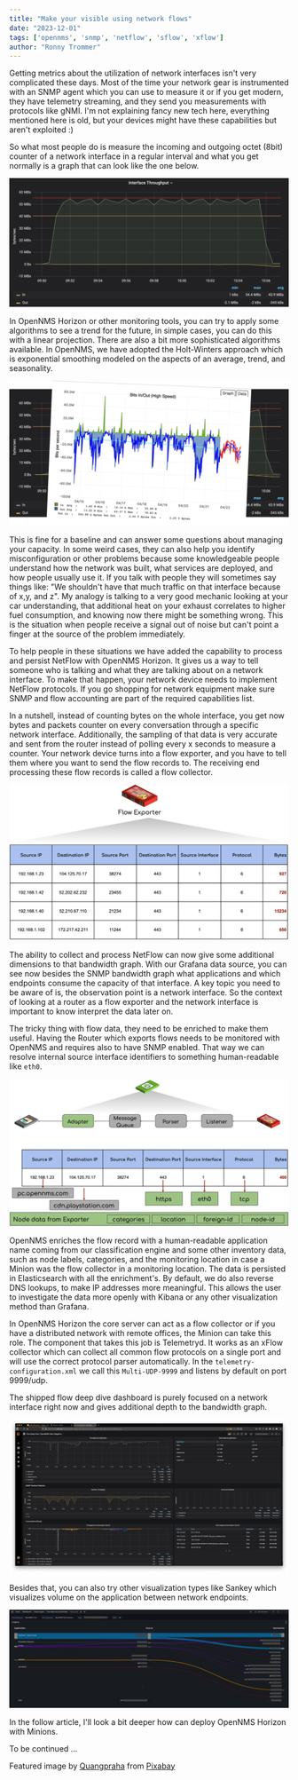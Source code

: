 ```yaml
---
title: "Make your visible using network flows"
date: "2023-12-01"
tags: ['opennms', 'snmp', 'netflow', 'sflow', 'xflow']
author: "Ronny Trommer"
---
```


Getting metrics about the utilization of network interfaces isn't very complicated these days.
Most of the time your network gear is instrumented with an SNMP agent which you can use to measure it or if you get modern, they have telemetry streaming, and they send you measurements with protocols like gNMI.
I'm not explaining fancy new tech here, everything mentioned here is old, but your devices might have these capabilities but aren't exploited :)

So what most people do is measure the incoming and outgoing octet (8bit) counter of a network interface in a regular interval and what you get normally is a graph that can look like the one below.

![Bandwidth graph with throughput](bandwidth-throughput.png)

In OpenNMS Horizon or other monitoring tools, you can try to apply some algorithms to see a trend for the future, in simple cases, you can do this with a linear projection.
There are also a bit more sophisticated algorithms available.
In OpenNMS, we have adopted the Holt-Winters approach which is exponential smoothing modeled on the aspects of an average, trend, and seasonality.

![Bandwidth graph with trending](bandwidth-trending.png)

This is fine for a baseline and can answer some questions about managing your capacity.
In some weird cases, they can also help you identify misconfiguration or other problems because some knowledgeable people understand how the network was built, what services are deployed, and how people usually use it.
If you talk with people they will sometimes say things like: "We shouldn't have that much traffic on that interface because of x,y, and z".
My analogy is talking to a very good mechanic looking at your car understanding, that additional heat on your exhaust correlates to higher fuel consumption, and knowing now there might be something wrong.
This is the situation when people receive a signal out of noise but can't point a finger at the source of the problem immediately.

To help people in these situations we have added the capability to process and persist NetFlow with OpenNMS Horizon.
It gives us a way to tell someone who is talking and what they are talking about on a network interface.
To make that happen, your network device needs to implement NetFlow protocols.
If you go shopping for network equipment make sure SNMP and flow accounting are part of the required capabilities list.

In a nutshell, instead of counting bytes on the whole interface, you get now bytes and packets counter on every conversation through a specific network interface.
Additionally, the sampling of that data is very accurate and sent from the router instead of polling every x seconds to measure a counter.
Your network device turns into a flow exporter, and you have to tell them where you want to send the flow records to.
The receiving end processing these flow records is called a flow collector.

![Flow exporter with flows explained](flow-exporter.png)

The ability to collect and process NetFlow can now give some additional dimensions to that bandwidth graph.
With our Grafana data source, you can see now besides the SNMP bandwidth graph what applications and which endpoints consume the capacity of that interface.
A key topic you need to be aware of is, the observation point is a network interface.
So the context of looking at a router as a flow exporter and the network interface is important to know interpret the data later on.

The tricky thing with flow data, they need to be enriched to make them useful.
Having the Router which exports flows needs to be monitored with OpenNMS and requires also to have SNMP enabled.
That way we can resolve internal source interface identifiers to something human-readable like `eth0`.

![Enrichment of flows from OpenNMS](flow-enrichment.png)

OpenNMS enriches the flow record with a human-readable application name coming from our classification engine and some other inventory data, such as node labels, categories, and the monitoring location in case a Minion was the flow collector in a monitoring location.
The data is persisted in Elasticsearch with all the enrichment's.
By default, we do also reverse DNS lookups, to make IP addresses more meaningful.
This allows the user to investigate the data more openly with Kibana or any other visualization method than Grafana.

In OpenNMS Horizon the core server can act as a flow collector or if you have a distributed network with remote offices, the Minion can take this role.
The component that takes this job is Telemetryd.
It works as an xFlow collector which can collect all common flow protocols on a single port and will use the correct protocol parser automatically.
In the `telemetry-configuration.xml` we call this `Multi-UDP-9999` and listens by default on port 9999/udp.

The shipped flow deep dive dashboard is purely focused on a network interface right now and gives additional depth to the bandwidth graph.

![Flow deep dive dashboard in Grafana](flow-deepdive.png)

Besides that, you can also try other visualization types like Sankey which visualizes volume on the application between network endpoints.

![Example using the Grafana Sankey visualization](sankey.png)

In the follow article, I'll look a bit deeper how can deploy OpenNMS Horizon with Minions.

To be continued ...

Featured image by [Quangpraha](https://pixabay.com/users/quangpraha-7201644/) from [Pixabay](https://pixabay.com/photos/sea-ocean-flow-reef-rocks-shore-3025268/)
